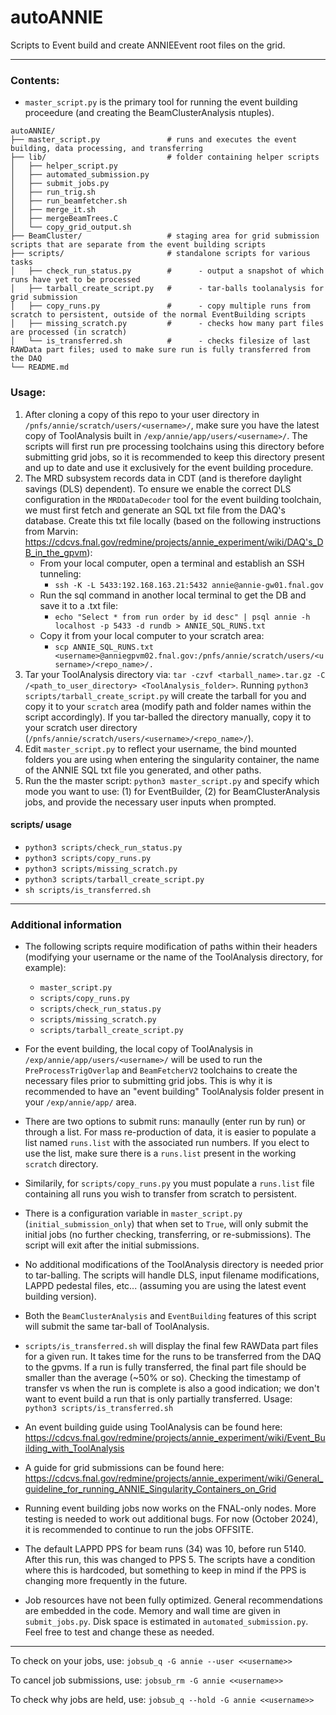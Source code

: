# autoANNIE

Scripts to Event build and create ANNIEEvent root files on the grid.

-----------------------

### Contents:

- `master_script.py` is the primary tool for running the event building proceedure (and creating the BeamClusterAnalysis ntuples).

```
autoANNIE/
├── master_script.py               # runs and executes the event building, data processing, and transferring
├── lib/                           # folder containing helper scripts
│   ├── helper_script.py
│   ├── automated_submission.py
│   ├── submit_jobs.py
│   ├── run_trig.sh
│   ├── run_beamfetcher.sh
│   ├── merge_it.sh
│   ├── mergeBeamTrees.C
│   └── copy_grid_output.sh
├── BeamCluster/                   # staging area for grid submission scripts that are separate from the event building scripts
├── scripts/                       # standalone scripts for various tasks
│   ├── check_run_status.py        #      - output a snapshot of which runs have yet to be processed
│   ├── tarball_create_script.py   #      - tar-balls toolanalysis for grid submission
│   ├── copy_runs.py               #      - copy multiple runs from scratch to persistent, outside of the normal EventBuilding scripts
│   ├── missing_scratch.py         #      - checks how many part files are processed (in scratch)
│   └── is_transferred.sh          #      - checks filesize of last RAWData part files; used to make sure run is fully transferred from the DAQ
└── README.md                      
```


### Usage:

1. After cloning a copy of this repo to your user directory in ```/pnfs/annie/scratch/users/<username>/```, make sure you have the latest copy of ToolAnalysis built in ```/exp/annie/app/users/<username>/```. The scripts will first run pre processing toolchains using this directory before submitting grid jobs, so it is recommended to keep this directory present and up to date and use it exclusively for the event building procedure. 
2. The MRD subsystem records data in CDT (and is therefore daylight savings (DLS) dependent). To ensure we enable the correct DLS configuration in the `MRDDataDecoder` tool for the event building toolchain, we must first fetch and generate an SQL txt file from the DAQ's database. Create this txt file locally (based on the following instructions from Marvin: https://cdcvs.fnal.gov/redmine/projects/annie_experiment/wiki/DAQ's_DB_in_the_gpvm): 
   - From your local computer, open a terminal and establish an SSH tunneling:
     - `ssh -K -L 5433:192.168.163.21:5432 annie@annie-gw01.fnal.gov`
   - Run the sql command in another local terminal to get the DB and save it to a .txt file:
     - `echo "Select * from run order by id desc" | psql annie -h localhost -p 5433 -d rundb > ANNIE_SQL_RUNS.txt`
   - Copy it from your local computer to your scratch area:
     - ```scp ANNIE_SQL_RUNS.txt <username>@anniegpvm02.fnal.gov:/pnfs/annie/scratch/users/<username>/<repo_name>/.```
3. Tar your ToolAnalysis directory via: ```tar -czvf <tarball_name>.tar.gz -C /<path_to_user_directory> <ToolAnalysis_folder>```. Running ```python3 scripts/tarball_create_script.py``` will create the tarball for you and copy it to your `scratch` area (modify path and folder names within the script accordingly). If you tar-balled the directory manually, copy it to your scratch user directory (```/pnfs/annie/scratch/users/<username>/<repo_name>/```).
5. Edit ```master_script.py``` to reflect your username, the bind mounted folders you are using when entering the singularity container, the name of the ANNIE SQL txt file you generated, and other paths.
6. Run the the master script: ```python3 master_script.py``` and specify which mode you want to use: (1) for EventBuilder, (2) for BeamClusterAnalysis jobs, and provide the necessary user inputs when prompted.


#### scripts/ usage

* `python3 scripts/check_run_status.py`
* `python3 scripts/copy_runs.py`
* `python3 scripts/missing_scratch.py`
* `python3 scripts/tarball_create_script.py`
* `sh scripts/is_transferred.sh`

-----------------------

### Additional information

- The following scripts require modification of paths within their headers (modifying your username or the name of the ToolAnalysis directory, for example):
   * `master_script.py`
   * `scripts/copy_runs.py`
   * `scripts/check_run_status.py`
   * `scripts/missing_scratch.py`
   * `scripts/tarball_create_script.py`

- For the event building, the local copy of ToolAnalysis in ```/exp/annie/app/users/<username>/``` will be used to run the ```PreProcessTrigOverlap``` and ```BeamFetcherV2``` toolchains to create the necessary files prior to submitting grid jobs. This is why it is recommended to have an "event building" ToolAnalysis folder present in your `/exp/annie/app/` area.

- There are two options to submit runs: manaully (enter run by run) or through a list. For mass re-production of data, it is easier to populate a list named ```runs.list``` with the associated run numbers. If you elect to use the list, make sure there is a ```runs.list``` present in the working ```scratch``` directory.

- Similarily, for `scripts/copy_runs.py` you must populate a `runs.list` file containing all runs you wish to transfer from scratch to persistent.

- There is a configuration variable in `master_script.py` (`initial_submission_only`) that when set to `True`, will only submit the initial jobs (no further checking, transferring, or re-submissions). The script will exit after the initial submissions.

- No additional modifications of the ToolAnalysis directory is needed prior to tar-balling. The scripts will handle DLS, input filename modifications, LAPPD pedestal files, etc... (assuming you are using the latest event building version).

- Both the ```BeamClusterAnalysis``` and ```EventBuilding``` features of this script will submit the same tar-ball of ToolAnalysis.

- `scripts/is_transferred.sh` will display the final few RAWData part files for a given run. It takes time for the runs to be transferred from the DAQ to the gpvms. If a run is fully transferred, the final part file should be smaller than the average (~50% or so). Checking the timestamp of transfer vs when the run is complete is also a good indication; we don't want to event build a run that is only partially transferred. Usage: `python3 scripts/is_transferred.sh`

- An event building guide using ToolAnalysis can be found here: https://cdcvs.fnal.gov/redmine/projects/annie_experiment/wiki/Event_Building_with_ToolAnalysis

- A guide for grid submissions can be found here: https://cdcvs.fnal.gov/redmine/projects/annie_experiment/wiki/General_guideline_for_running_ANNIE_Singularity_Containers_on_Grid

- Running event building jobs now works on the FNAL-only nodes. More testing is needed to work out additional bugs. For now (October 2024), it is recommended to continue to run the jobs OFFSITE.

- The default LAPPD PPS for beam runs (34) was 10, before run 5140. After this run, this was changed to PPS 5. The scripts have a condition where this is hardcoded, but something to keep in mind if the PPS is changing more frequently in the future.

- Job resources have not been fully optimized. General recommendations are embedded in the code. Memory and wall time are given in `submit_jobs.py`. Disk space is estimated in `automated_submission.py`. Feel free to test and change these as needed.

-----------------------

To check on your jobs, use: ```jobsub_q -G annie --user <<username>>```

To cancel job submissions, use: ```jobsub_rm -G annie <<username>>```

To check why jobs are held, use: ```jobsub_q --hold -G annie <<username>>```
